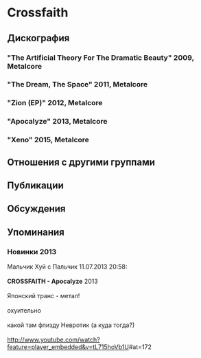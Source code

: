 # Crossfaith



## Дискография

### "The Artificial Theory For The Dramatic Beauty" 2009, Metalcore



### "The Dream, The Space" 2011, Metalcore



### "Zion (EP)" 2012, Metalcore



### "Apocalyze" 2013, Metalcore



### "Xeno" 2015, Metalcore




## Отношения с другими группами


## Публикации


## Обсуждения


## Упоминания

### Новинки 2013

Мальчик Хуй с Пальчик 11.07.2013 20:58:
<BR><BR><B>CROSSFAITH - Apocalyze</B>  2013<BR><BR>Японский транс - метал!<BR><BR>охуительно<BR><BR>какой там фпизду Невротик (а куда тогда?)<BR><BR><A HREF="http://www.youtube.com/watch?feature=player_embedded&v=tL715hoVb1U" TARGET="_blank">http://www.youtube.com/watch?feature=player_embedded&v=tL715hoVb1U</A>#at=172<BR><BR><BR><BR>


